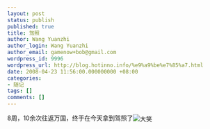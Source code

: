 ```yaml
---
layout: post
status: publish
published: true
title: 驾照
author: Wang Yuanzhi
author_login: Wang Yuanzhi
author_email: gamenow+bob@gmail.com
wordpress_id: 9996
wordpress_url: http://blog.hotinno.info/%e9%a9%be%e7%85%a7.html
date: 2008-04-23 11:56:00.000000000 +08:00
categories:
- 随记
tags: []
comments: []
---
```

<div>8周，10余次往返万国，终于在今天拿到驾照了<img title="大笑" style="vertical-align:middle" alt="大笑" src="http://shared.live.com/HjKMzTS-xzcms40!CabizA/emoticons/smile_teeth.gif" /></div>

